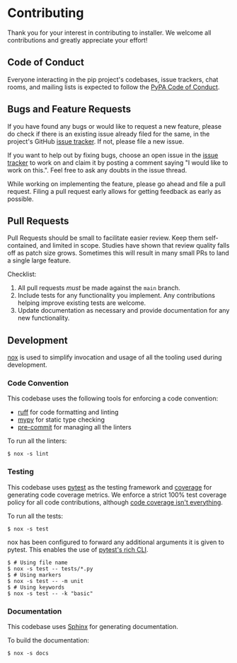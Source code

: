 # Contributing

Thank you for your interest in contributing to installer. We welcome all
contributions and greatly appreciate your effort!

## Code of Conduct

Everyone interacting in the pip project's codebases, issue trackers, chat rooms,
and mailing lists is expected to follow the [PyPA Code of Conduct][coc].

[coc]: https://www.pypa.io/en/latest/code-of-conduct/

## Bugs and Feature Requests

If you have found any bugs or would like to request a new feature, please do
check if there is an existing issue already filed for the same, in the project's
GitHub [issue tracker]. If not, please file a new issue.

If you want to help out by fixing bugs, choose an open issue in the [issue
tracker] to work on and claim it by posting a comment saying "I would like to work
on this.". Feel free to ask any doubts in the issue thread.

While working on implementing the feature, please go ahead and file a pull
request. Filing a pull request early allows for getting feedback as early as
possible.

[issue tracker]: https://github.com/pypa/installer/issues

## Pull Requests

Pull Requests should be small to facilitate easier review. Keep them
self-contained, and limited in scope. Studies have shown that review quality
falls off as patch size grows. Sometimes this will result in many small PRs to
land a single large feature.

Checklist:

1. All pull requests _must_ be made against the `main` branch.
2. Include tests for any functionality you implement. Any contributions helping
   improve existing tests are welcome.
3. Update documentation as necessary and provide documentation for any new
   functionality.

## Development

[nox] is used to simplify invocation and usage of all the tooling used during
development.

[nox]: https://github.com/theacodes/nox

### Code Convention

This codebase uses the following tools for enforcing a code convention:

- [ruff] for code formatting and linting
- [mypy] for static type checking
- [pre-commit] for managing all the linters

To run all the linters:

```sh-session
$ nox -s lint
```

[ruff]: https://github.com/astral-sh/ruff
[mypy]: https://github.com/python/mypy
[pre-commit]: https://pre-commit.com/

### Testing

This codebase uses [pytest] as the testing framework and [coverage] for
generating code coverage metrics. We enforce a strict 100% test coverage policy
for all code contributions, although [code coverage isn't everything].

To run all the tests:

```sh-session
$ nox -s test
```

nox has been configured to forward any additional arguments it is given to
pytest. This enables the use of [pytest's rich CLI].

```
$ # Using file name
$ nox -s test -- tests/*.py
$ # Using markers
$ nox -s test -- -m unit
$ # Using keywords
$ nox -s test -- -k "basic"
```

[pytest]: https://docs.pytest.org/en/stable/
[coverage]: https://coverage.readthedocs.io/
[code coverage isn't everything]:
  https://bryanpendleton.blogspot.com/2011/02/code-coverage-isnt-everything-but-its.html
[pytest's rich cli]:
  https://docs.pytest.org/en/latest/usage.html#specifying-tests-selecting-tests

### Documentation

This codebase uses [Sphinx] for generating documentation.

To build the documentation:

```sh-session
$ nox -s docs
```

[sphinx]: https://www.sphinx-doc.org/
